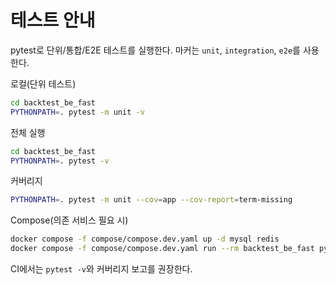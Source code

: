 # 테스트 안내

pytest로 단위/통합/E2E 테스트를 실행한다. 마커는 `unit`, `integration`, `e2e`를 사용한다.

로컬(단위 테스트)
```bash
cd backtest_be_fast
PYTHONPATH=. pytest -m unit -v
```

전체 실행
```bash
cd backtest_be_fast
PYTHONPATH=. pytest -v
```

커버리지
```bash
PYTHONPATH=. pytest -m unit --cov=app --cov-report=term-missing
```

Compose(의존 서비스 필요 시)
```bash
docker compose -f compose/compose.dev.yaml up -d mysql redis
docker compose -f compose/compose.dev.yaml run --rm backtest_be_fast pytest -v
```

CI에서는 `pytest -v`와 커버리지 보고를 권장한다.

